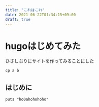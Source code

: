 ```yaml
---
title: "これはこれ"
date: 2021-06-22T01:34:15+09:00
draft: true
---
```


# hugoはじめてみた

ひさしぶりにサイトを作ってみることにした

```
cp a b
```

## はじめに


```
puts "ho0ahohohoho"
```


